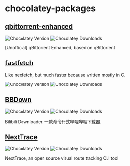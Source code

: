 # chocolatey-packages

## [qbittorrent-enhanced](https://community.chocolatey.org/packages/qbittorrent-enhanced)

![Chocolatey Version](https://img.shields.io/chocolatey/v/qbittorrent-enhanced)
![Chocolatey Downloads](https://img.shields.io/chocolatey/dt/qbittorrent-enhanced)

[Unofficial] qBittorrent Enhanced, based on qBittorrent

## [fastfetch](https://community.chocolatey.org/packages/fastfetch)

Like neofetch, but much faster because written mostly in C.

![Chocolatey Version](https://img.shields.io/chocolatey/v/fastfetch)
![Chocolatey Downloads](https://img.shields.io/chocolatey/dt/fastfetch)

## [BBDown](https://community.chocolatey.org/packages/bbdown)

![Chocolatey Version](https://img.shields.io/chocolatey/v/bbdown)
![Chocolatey Downloads](https://img.shields.io/chocolatey/dt/bbdown)

Bilibili Downloader. 一款命令行式哔哩哔哩下载器.

## [NextTrace](https://community.chocolatey.org/packages/nexttrace)

![Chocolatey Version](https://img.shields.io/chocolatey/v/nexttrace)
![Chocolatey Downloads](https://img.shields.io/chocolatey/dt/nexttrace)

NextTrace, an open source visual route tracking CLI tool
